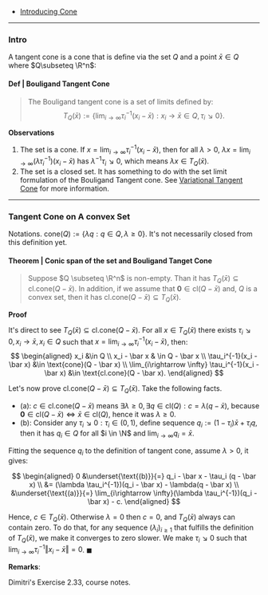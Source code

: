 - [Introducing Cone](Introducing%20Cone.md)

--- 
### **Intro**

A tangent cone is a cone that is define via the set $Q$ and a point $\bar{x}\in Q$ where $Q\subseteq \R^n$: 

#### **Def | Bouligand Tangent Cone**
> The Bouligand tangent cone is a set of limits defined by: 
> $$
> T_Q(\bar{x}):= 
> \left\lbrace
>     \lim_{i \rightarrow ∞} \tau_i^{-1}(x_i - \bar{x}) :
>     x_i \rightarrow \bar{x} \in Q, \tau_i ↘ 0
> \right\rbrace. 
> $$

**Observations**

1. The set is a cone. If $x = \lim_{i \rightarrow \infty}\tau_i^{-1}(x_i - \bar x)$, then for all $\lambda > 0$, $\lambda x = \lim_{i\rightarrow \infty}(\lambda \tau_i^{-1})(x_i - \bar x)$ has $\lambda^{-1}\tau_i \searrow 0$, which means $\lambda x \in T_Q(\bar x)$. 
2. The set is a closed set. It has something to do with the set limit formulation of the Bouligand Tangent cone. See [Variational Tangent Cone](../Variational%20Geometry/Variational%20Tangent%20Cone.md) for more information. 

---
### **Tangent Cone on A convex Set**

Notations. 
$\text{cone}(Q):= \{\lambda q : q \in Q, \lambda \ge 0\}$. 
It's not necessarily closed from this definition yet. 

#### **Theorem | Conic span of the set and Bouligand Tanget Cone**
> Suppose $Q \subseteq \R^n$ is non-empty. 
> Than it has $T_Q(\bar x) \subseteq \text{cl.cone}(Q - \bar x)$. 
> In addition, if we assume that $\mathbf 0 \in \text{cl}(Q - \bar x)$ and, $Q$ is a convex set, then it has $\text{cl.cone}(Q - \bar x)\subseteq T_Q(\bar x)$. 

**Proof**

It's direct to see $T_Q(\bar x) \subseteq \text{cl.cone}(Q - \bar x)$. 
For all $x \in T_Q(\bar x)$ there exists $\tau_i \searrow 0, x_i\rightarrow \bar x, x_i \in Q$ such that $x = \lim_{i \rightarrow \infty}\tau_i^{-1}(x_i - \bar x)$, then: 
$$
\begin{aligned}
    x_i &\in Q 
    \\
    x_i - \bar x & \in Q - \bar x 
    \\
    \tau_i^{-1}(x_i - \bar x) &\in \text{cone}(Q - \bar x)
    \\
    \lim_{i\rightarrow \infty} \tau_i^{-1}(x_i - \bar x) 
    &\in \text{cl.cone}(Q - \bar x).
\end{aligned}
$$

Let's now prove $\text{cl.cone}(Q - \bar x) \subseteq T_Q(\bar x)$. 
Take the following facts. 
* (a): $c \in \text{cl.cone}(Q - \bar x)$ means $\exists \lambda \ge 0, \exists q \in \text{cl}(Q): c = \lambda (q - \bar x)$, because $\mathbf 0 \in \text{cl}(Q - \bar x) \iff \bar x \in \text{cl}(Q)$, hence it was $\lambda \ge 0$. 
* (b): Consider any $\tau_i \searrow 0: \tau_i \in(0, 1)$, define sequence $q_i := (1 - \tau_i)\bar x + \tau_i q$, then it has $q_i \in Q$ for all $i \in \N$ and $\lim_{i \rightarrow \infty} q_i = \bar x$. 

Fitting the sequence $q_i$ to the definition of tangent cone, assume $\lambda > 0$, it gives: 

$$
\begin{aligned}
    0 &\underset{\text{(b)}}{=} q_i - \bar x - \tau_i (q - \bar x)
    \\
    &= (\lambda \tau_i^{-1})(q_i - \bar x) - \lambda(q - \bar x)
    \\
    &\underset{\text{(a)}}{=} \lim_{i\rightarrow \infty}(\lambda \tau_i^{-1})(q_i - \bar x) - c. 
\end{aligned}
$$

Hence, $c \in T_Q(\bar x)$. 
Otherwise $\lambda = 0$ then $c = 0$, and $T_Q(\bar x)$ always can contain zero. 
To do that, for any sequence $(\lambda_i)_{i\ge 1}$ that fulfills the definition of $T_Q(\bar x)$, we make it converges to zero slower. 
We make $\tau_i\searrow 0$ such that $\lim_{i \rightarrow \infty} \tau_i^{-1}\Vert x_i - \bar x\Vert = 0$. 
$\blacksquare$

**Remarks**: 

Dimitri's Exercise 2.33, course notes. 


